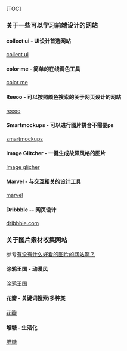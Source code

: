 [TOC]



### 关于一些可以学习前端设计的网站

#### collect ui - UI设计首选网站

[collect ui](http://collectui.com) 

#### color me - 简单的在线调色工具

[color me](https://colorme.io) 

#### Reeoo - 可以按照颜色搜索的关于网页设计的网站

[reeoo](http://reeoo.com/) 

#### Smartmockups - 可以进行图片拼合不需要ps

[smartmockups](https://smartmockups.com/) 

#### Image Glitcher - 一键生成故障风格的图片

[Image glicher](https://www.airtightinterractive.com/demos/js/imageglitcher/) 

#### Marvel - 与交互相关的设计工具

[marvel](https://marvelapp.com/)

#### Dribbble -- 网页设计

[dribbble.com](https://dribbble.com/)



### 关于图片素材收集网站

参考[有没有什么好看的图片的网站啊？](https://www.zhihu.com/question/26235103)

#### 涂鸦王国 - 动漫风

[涂鸦王国](https://gracg.com/index.php)

#### 花瓣 - 关键词搜索/多种类

[花瓣](https://huaban.com)

#### 堆糖 - 生活化

[堆糖](https://www.duitang.com)

